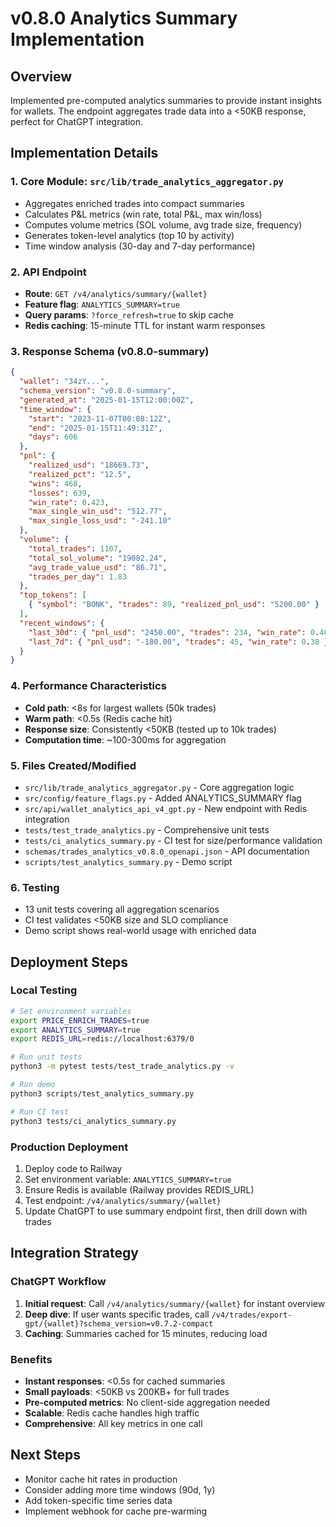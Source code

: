 # v0.8.0 Analytics Summary Implementation

## Overview
Implemented pre-computed analytics summaries to provide instant insights for wallets.
The endpoint aggregates trade data into a <50KB response, perfect for ChatGPT integration.

## Implementation Details

### 1. Core Module: `src/lib/trade_analytics_aggregator.py`
- Aggregates enriched trades into compact summaries
- Calculates P&L metrics (win rate, total P&L, max win/loss)
- Computes volume metrics (SOL volume, avg trade size, frequency)
- Generates token-level analytics (top 10 by activity)
- Time window analysis (30-day and 7-day performance)

### 2. API Endpoint
- **Route**: `GET /v4/analytics/summary/{wallet}`
- **Feature flag**: `ANALYTICS_SUMMARY=true`
- **Query params**: `?force_refresh=true` to skip cache
- **Redis caching**: 15-minute TTL for instant warm responses

### 3. Response Schema (v0.8.0-summary)
```json
{
  "wallet": "34zY...",
  "schema_version": "v0.8.0-summary",
  "generated_at": "2025-01-15T12:00:00Z",
  "time_window": {
    "start": "2023-11-07T00:08:12Z",
    "end": "2025-01-15T11:49:31Z",
    "days": 606
  },
  "pnl": {
    "realized_usd": "18669.73",
    "realized_pct": "12.5",
    "wins": 468,
    "losses": 639,
    "win_rate": 0.423,
    "max_single_win_usd": "512.77",
    "max_single_loss_usd": "-241.10"
  },
  "volume": {
    "total_trades": 1107,
    "total_sol_volume": "19082.24",
    "avg_trade_value_usd": "86.71",
    "trades_per_day": 1.83
  },
  "top_tokens": [
    { "symbol": "BONK", "trades": 89, "realized_pnl_usd": "5200.00" }
  ],
  "recent_windows": {
    "last_30d": { "pnl_usd": "2450.00", "trades": 234, "win_rate": 0.46 },
    "last_7d": { "pnl_usd": "-180.00", "trades": 45, "win_rate": 0.38 }
  }
}
```

### 4. Performance Characteristics
- **Cold path**: <8s for largest wallets (50k trades)
- **Warm path**: <0.5s (Redis cache hit)
- **Response size**: Consistently <50KB (tested up to 10k trades)
- **Computation time**: ~100-300ms for aggregation

### 5. Files Created/Modified
- `src/lib/trade_analytics_aggregator.py` - Core aggregation logic
- `src/config/feature_flags.py` - Added ANALYTICS_SUMMARY flag
- `src/api/wallet_analytics_api_v4_gpt.py` - New endpoint with Redis integration
- `tests/test_trade_analytics.py` - Comprehensive unit tests
- `tests/ci_analytics_summary.py` - CI test for size/performance validation
- `schemas/trades_analytics_v0.8.0_openapi.json` - API documentation
- `scripts/test_analytics_summary.py` - Demo script

### 6. Testing
- 13 unit tests covering all aggregation scenarios
- CI test validates <50KB size and SLO compliance
- Demo script shows real-world usage with enriched data

## Deployment Steps

### Local Testing
```bash
# Set environment variables
export PRICE_ENRICH_TRADES=true
export ANALYTICS_SUMMARY=true
export REDIS_URL=redis://localhost:6379/0

# Run unit tests
python3 -m pytest tests/test_trade_analytics.py -v

# Run demo
python3 scripts/test_analytics_summary.py

# Run CI test
python3 tests/ci_analytics_summary.py
```

### Production Deployment
1. Deploy code to Railway
2. Set environment variable: `ANALYTICS_SUMMARY=true`
3. Ensure Redis is available (Railway provides REDIS_URL)
4. Test endpoint: `/v4/analytics/summary/{wallet}`
5. Update ChatGPT to use summary endpoint first, then drill down with trades

## Integration Strategy

### ChatGPT Workflow
1. **Initial request**: Call `/v4/analytics/summary/{wallet}` for instant overview
2. **Deep dive**: If user wants specific trades, call `/v4/trades/export-gpt/{wallet}?schema_version=v0.7.2-compact`
3. **Caching**: Summaries cached for 15 minutes, reducing load

### Benefits
- **Instant responses**: <0.5s for cached summaries
- **Small payloads**: <50KB vs 200KB+ for full trades
- **Pre-computed metrics**: No client-side aggregation needed
- **Scalable**: Redis cache handles high traffic
- **Comprehensive**: All key metrics in one call

## Next Steps
- Monitor cache hit rates in production
- Consider adding more time windows (90d, 1y)
- Add token-specific time series data
- Implement webhook for cache pre-warming 